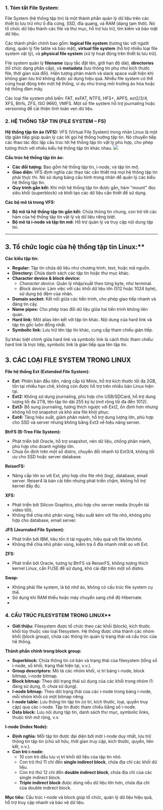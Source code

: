 ### 1. Tóm tắt File System:

File System (hệ thống tập tin) là một thành phần quản lý dữ liệu trên các thiết bị lưu trữ như ổ đĩa cứng, SSD, đĩa quang, và RAM (dạng tạm thời). Nó tổ chức dữ liệu thành các file và thư mục, hỗ trợ lưu trữ, tìm kiếm và bảo mật dữ liệu. 

Các thành phần chính bao gồm: **logical file system** (tương tác với người dùng, quản lý file table và bảo mật), **virtual file system** (hỗ trợ nhiều loại file system vật lý), và **physical file system** (xử lý hoạt động trên thiết bị lưu trữ). 

File system quản lý **filename** (quy tắc đặt tên, giới hạn độ dài), **directories** (tổ chức dạng phân cấp), và **metadata** (lưu thông tin phụ như kích thước file, thời gian sửa đổi). Hiện tượng phân mảnh và slack space xuất hiện khi không gian lưu trữ không được sử dụng hiệu quả. Nhiều file system có thể cùng hoạt động trên một hệ thống, ví dụ như trong môi trường ảo hóa hoặc hệ thống đám mây.  

Các loại file system phổ biến: FAT, exFAT, NTFS, HFS+, APFS, ext2/3/4, XFS, Btrfs, ZFS, ISO 9660, VMFS. Một số file system hỗ trợ journaling hoặc versioning để cải thiện tính toàn vẹn dữ liệu.

### 2. HỆ THỐNG TẬP TIN (FILE SYSTEM – FS)

**Hệ thống tập tin ảo (VFS):** VFS (Virtual File System) trong nhân Linux là một lớp gián tiếp giúp quản lý các lời gọi hệ thống hướng tập tin. Nó chuyển tiếp các thao tác độc lập cấu trúc tới hệ thống tập tin vật lý phù hợp, cho phép tương thích với nhiều kiểu hệ thống tập tin khác nhau.
![](https://img001.prntscr.com/file/img001/UF_NJ4hjQmqervudqqOJ1Q.png)

**Cấu trúc hệ thống tập tin ảo:**
- **Các đối tượng:** Bao gồm hệ thống tập tin, i-node, và tập tin mở. 
- **Giao diện:** VFS định nghĩa các thao tác cần thiết mà mọi hệ thống tập tin phải thực thi. Nó sử dụng bảng cấu hình trong nhân để quản lý các kiểu hệ thống tập tin.
- **Quy trình gắn kết:** Khi một hệ thống tập tin được gắn, hàm "mount" đọc siêu khối (superblock) và khởi tạo các dữ liệu cần thiết để sử dụng.

**Các bộ mô tả trong VFS:**
- **Bộ mô tả hệ thống tập tin gắn kết:** Chứa thông tin chung, con trỏ tới các hàm của hệ thống tập tin vật lý và dữ liệu riêng biệt.
- **Bộ mô tả i-node và tập tin mở:** Hỗ trợ quản lý và truy cập nội dung tập tin.

---

## 3. Tổ chức logic của hệ thống tập tin Linux:**  

**Các kiểu tập tin:**
- **Regular:** Tập tin chứa dữ liệu như chương trình, text, hoặc mã nguồn.
- **Directory:** Chứa danh sách các tập tin hoặc thư mục khác.
- **Character device & block device:** 
  - *Character device:* Quản lý nhập/xuất theo từng byte, như terminal.  
  - *Block device:* Làm việc với các khối dữ liệu lớn (512 hoặc 1024 byte), sử dụng bộ đệm của nhân.
- **Domain socket:** Kết nối giữa các tiến trình, cho phép giao tiếp nhanh và đáng tin cậy.
- **Name pipes:** Cho phép trao đổi dữ liệu giữa hai tiến trình không liên quan.
- **Hard link:** Một alias liên kết với tập tin khác. Nội dung của hard link và tập tin gốc luôn đồng nhất.
- **Symbolic link:** Lưu trữ tên tập tin khác, cung cấp tham chiếu gián tiếp.  

Sự khác biệt chính giữa hard link và symbolic link là cách thức tham chiếu: hard link là trực tiếp, symbolic link là gián tiếp qua tên tập tin.

## 3. CÁC LOẠI FILE SYSTEM TRONG LINUX

**File hệ thống Ext (Extended File System):**  
- **Ext:** Phiên bản đầu tiên, nâng cấp từ Minix, hỗ trợ kích thước tối đa 2GB, tồn tại nhiều hạn chế, không còn được hỗ trợ trên nhiều bản Linux hiện tại.  
- **Ext2:** Không sử dụng journaling, phù hợp cho USB/SDCard, hỗ trợ dung lượng tối đa 2TB, tên tập tin dài 255 ký tự (mở rộng tối đa đến 1012).  
- **Ext3:** Bổ sung journaling, tương thích ngược với Ext2, ổn định hơn nhưng không hỗ trợ snapshot và khó xóa file khôi phục.  
- **Ext4:** Tăng hiệu suất, giảm phân mảnh, hỗ trợ dung lượng lớn, phù hợp cho SSD và server nhưng không bằng Ext3 về hiệu năng server.  

**BtrFS (B-Tree File System):**  
- Phát triển bởi Oracle, hỗ trợ snapshot, nén dữ liệu, chống phân mảnh, phù hợp cho doanh nghiệp lớn.  
- Chưa ổn định trên một số distro, chuyển đổi nhanh từ Ext3/4, không tối ưu cho SSD hoặc server database.  

**ReiserFS:**  
- Nâng cấp lớn so với Ext, phù hợp cho file nhỏ (log), database, email server. Reiser4 là bản cải tiến nhưng phát triển chậm, không hỗ trợ kernel đầy đủ.  

**XFS:**  
- Phát triển bởi Silicon Graphics, phù hợp cho server media (truyền tải video tốt).  
- Không thể chia nhỏ phân vùng, hiệu suất kém với file nhỏ, không phù hợp cho database, email server.  

**JFS (Journaled File System):**  
- Phát triển bởi IBM, tiêu tốn ít tài nguyên, hiệu quả với file lớn/nhỏ.  
- Không thể chia nhỏ phân vùng, kiểm tra ổ đĩa nhanh nhất so với Ext.  

**ZFS:**  
- Phát triển bởi Oracle, tương tự BtrFS và ReiserFS, không tương thích kernel Linux, cần FUSE để sử dụng, khó cài đặt trên một số distro.  

**Swap:**  
- Không phải file system, là bộ nhớ ảo, không có cấu trúc file system cụ thể.  
- Sử dụng khi RAM thiếu hoặc máy chuyển sang chế độ Hibernate.
- 

### 4. CẤU TRÚC FILESYSTEM TRONG LINUX**  

- **Giới thiệu:** Filesystem được tổ chức theo các khối (block), kích thước khối tùy thuộc vào loại filesystem. Hệ thống được chia thành các nhóm khối (block group), chứa các thông tin quản lý trạng thái và cấu trúc của hệ thống.  

**Thành phần chính trong block group:**  
- **Superblock:** Chứa thông tin cơ bản và trạng thái của filesystem (tổng số i-node, số khối, trạng thái hiện tại, v.v.).  
- **Group descriptors:** Mô tả các nhóm khối, vị trí bảng i-node, block bitmap, i-node bitmap.  
- **Block bitmap:** Theo dõi trạng thái sử dụng của các khối trong nhóm (1: đang sử dụng, 0: chưa sử dụng).  
- **I-node bitmap:** Theo dõi trạng thái của các i-node trong bảng i-node, mỗi nhóm khối có một bitmap riêng.  
- **I-node table:** Lưu thông tin tập tin (vị trí, kích thước, loại, quyền truy cập) qua các i-node. Tập tin được tham chiếu bằng số i-node.  
- **Data block:** Lưu nội dung tập tin, danh sách thư mục, symbolic links, thuộc tính mở rộng, v.v.  

**I-node (Index Node):**  
- **Định nghĩa:** Mỗi tập tin được đại diện bởi một i-node duy nhất, lưu trữ thông tin tập tin (chủ sở hữu, thời gian truy cập, kích thước, quyền, liên kết, v.v.).  
- **Con trỏ i-node:**  
  - 10 con trỏ đầu lưu vị trí khối dữ liệu của tập tin nhỏ.  
  - Con trỏ thứ 11 chỉ đến **single indirect block**, chứa địa chỉ các khối dữ liệu.  
  - Con trỏ thứ 12 chỉ đến **double indirect block**, chứa địa chỉ của các single indirect block.  
  - **Triple indirect block** được dùng nếu dữ liệu lớn hơn, chứa địa chỉ của double indirect block.  

**Mục tiêu:** Cấu trúc i-node và block giúp tổ chức, quản lý dữ liệu hiệu quả, hỗ trợ truy cập nhanh và bảo vệ dữ liệu.

